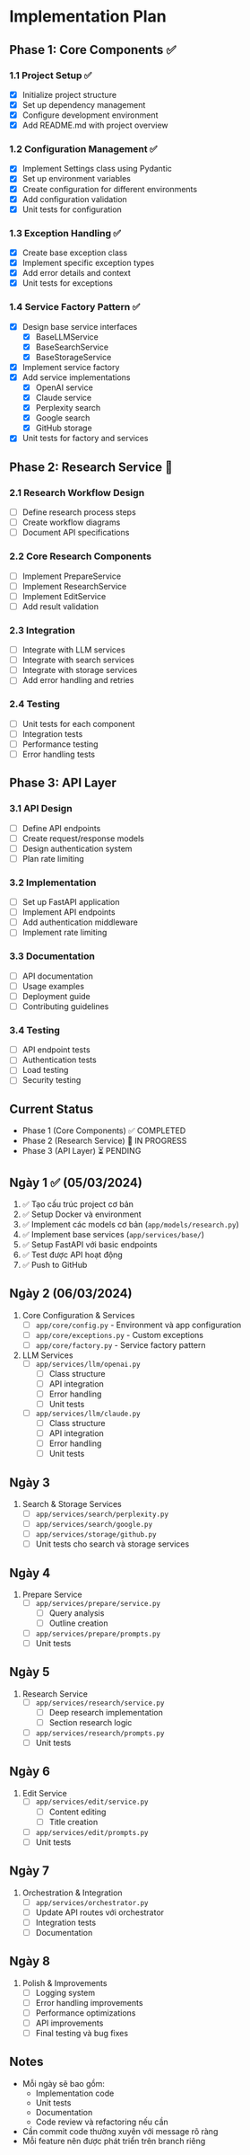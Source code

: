 # Implementation Plan

## Phase 1: Core Components ✅

### 1.1 Project Setup ✅
- [x] Initialize project structure
- [x] Set up dependency management
- [x] Configure development environment
- [x] Add README.md with project overview

### 1.2 Configuration Management ✅
- [x] Implement Settings class using Pydantic
- [x] Set up environment variables
- [x] Create configuration for different environments
- [x] Add configuration validation
- [x] Unit tests for configuration

### 1.3 Exception Handling ✅
- [x] Create base exception class
- [x] Implement specific exception types
- [x] Add error details and context
- [x] Unit tests for exceptions

### 1.4 Service Factory Pattern ✅
- [x] Design base service interfaces
  - [x] BaseLLMService
  - [x] BaseSearchService
  - [x] BaseStorageService
- [x] Implement service factory
- [x] Add service implementations
  - [x] OpenAI service
  - [x] Claude service
  - [x] Perplexity search
  - [x] Google search
  - [x] GitHub storage
- [x] Unit tests for factory and services

## Phase 2: Research Service 🚧

### 2.1 Research Workflow Design
- [ ] Define research process steps
- [ ] Create workflow diagrams
- [ ] Document API specifications

### 2.2 Core Research Components
- [ ] Implement PrepareService
- [ ] Implement ResearchService
- [ ] Implement EditService
- [ ] Add result validation

### 2.3 Integration
- [ ] Integrate with LLM services
- [ ] Integrate with search services
- [ ] Integrate with storage services
- [ ] Add error handling and retries

### 2.4 Testing
- [ ] Unit tests for each component
- [ ] Integration tests
- [ ] Performance testing
- [ ] Error handling tests

## Phase 3: API Layer

### 3.1 API Design
- [ ] Define API endpoints
- [ ] Create request/response models
- [ ] Design authentication system
- [ ] Plan rate limiting

### 3.2 Implementation
- [ ] Set up FastAPI application
- [ ] Implement API endpoints
- [ ] Add authentication middleware
- [ ] Implement rate limiting

### 3.3 Documentation
- [ ] API documentation
- [ ] Usage examples
- [ ] Deployment guide
- [ ] Contributing guidelines

### 3.4 Testing
- [ ] API endpoint tests
- [ ] Authentication tests
- [ ] Load testing
- [ ] Security testing

## Current Status
- Phase 1 (Core Components) ✅ COMPLETED
- Phase 2 (Research Service) 🚧 IN PROGRESS
- Phase 3 (API Layer) ⏳ PENDING

## Ngày 1 ✅ (05/03/2024)
1. ✅ Tạo cấu trúc project cơ bản
2. ✅ Setup Docker và environment
3. ✅ Implement các models cơ bản (`app/models/research.py`)
4. ✅ Implement base services (`app/services/base/`)
5. ✅ Setup FastAPI với basic endpoints
6. ✅ Test được API hoạt động
7. ✅ Push to GitHub

## Ngày 2 (06/03/2024)
1. Core Configuration & Services
   - [ ] `app/core/config.py` - Environment và app configuration
   - [ ] `app/core/exceptions.py` - Custom exceptions
   - [ ] `app/core/factory.py` - Service factory pattern

2. LLM Services
   - [ ] `app/services/llm/openai.py`
     - [ ] Class structure
     - [ ] API integration
     - [ ] Error handling
     - [ ] Unit tests
   - [ ] `app/services/llm/claude.py`
     - [ ] Class structure
     - [ ] API integration
     - [ ] Error handling
     - [ ] Unit tests

## Ngày 3
1. Search & Storage Services
   - [ ] `app/services/search/perplexity.py`
   - [ ] `app/services/search/google.py`
   - [ ] `app/services/storage/github.py`
   - [ ] Unit tests cho search và storage services

## Ngày 4
1. Prepare Service
   - [ ] `app/services/prepare/service.py`
     - [ ] Query analysis
     - [ ] Outline creation
   - [ ] `app/services/prepare/prompts.py`
   - [ ] Unit tests

## Ngày 5
1. Research Service
   - [ ] `app/services/research/service.py`
     - [ ] Deep research implementation
     - [ ] Section research logic
   - [ ] `app/services/research/prompts.py`
   - [ ] Unit tests

## Ngày 6
1. Edit Service
   - [ ] `app/services/edit/service.py`
     - [ ] Content editing
     - [ ] Title creation
   - [ ] `app/services/edit/prompts.py`
   - [ ] Unit tests

## Ngày 7
1. Orchestration & Integration
   - [ ] `app/services/orchestrator.py`
   - [ ] Update API routes với orchestrator
   - [ ] Integration tests
   - [ ] Documentation

## Ngày 8
1. Polish & Improvements
   - [ ] Logging system
   - [ ] Error handling improvements
   - [ ] Performance optimizations
   - [ ] API improvements
   - [ ] Final testing và bug fixes

## Notes
- Mỗi ngày sẽ bao gồm:
  - Implementation code
  - Unit tests
  - Documentation
  - Code review và refactoring nếu cần
- Cần commit code thường xuyên với message rõ ràng
- Mỗi feature nên được phát triển trên branch riêng 